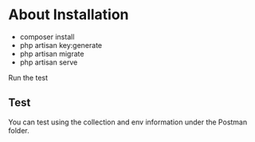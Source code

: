 
# About Installation

- composer install
- php artisan key:generate
- php artisan migrate
- php artisan serve

Run the test

## Test

You can test using the collection and env information under the Postman folder.
